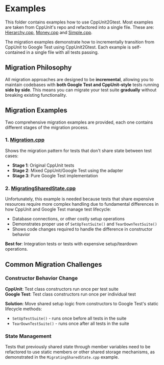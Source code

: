 # Examples

This folder contains examples how to use CppUnit2Gtest. Most examples are taken from CppUnit's repo and refactored into a single file. These are: [Hierarchy.cpp](Hierarchy.cpp), [Money.cpp](Money.cpp) and [Simple.cpp](Simple.cpp). 

The migration examples demonstrate how to incrementally transition from CppUnit to Google Test using CppUnit2Gtest. Each example is self-contained in a single file with all tests passing.

## Migration Philosophy

All migration approaches are designed to be **incremental**, allowing you to maintain codebases with **both Google Test and CppUnit-style** tests running **side by side**. This means you can migrate your test suite **gradually** without breaking existing functionality.

## Migration Examples

Two comprehensive migration examples are provided, each one contains different stages of the migration process.

### 1. [Migration.cpp](Migration.cpp)
Shows the migration pattern for tests that don't share state between test cases:
- **Stage 1**: Original CppUnit tests
- **Stage 2**: Mixed CppUnit/Google Test using the adapter
- **Stage 3**: Pure Google Test implementation

### 2. [MigratingSharedState.cpp](MigratingSharedState.cpp)
Unfortunately, this example is needed because tests that share expensive resources require more complex handling due to fundamental differences in how CppUnit and Google Test manage test lifecycle:
- Database connections, or other costly setup operations
- Demonstrates proper use of `SetUpTestSuite()` and `TearDownTestSuite()`
- Shows code changes required to handle the difference in constructor behavior

**Best for**: Integration tests or tests with expensive setup/teardown operations.

## Common Migration Challenges

### Constructor Behavior Change
**CppUnit**: Test class constructors run once per test suite  
**Google Test**: Test class constructors run once per individual test

**Solution**: Move shared setup logic from constructors to Google Test's static lifecycle methods:
- `SetUpTestSuite()` - runs once before all tests in the suite
- `TearDownTestSuite()` - runs once after all tests in the suite

### State Management
Tests that previously shared state through member variables need to be refactored to use static members or other shared storage mechanisms, as demonstrated in the `MigratingSharedState.cpp` example.

